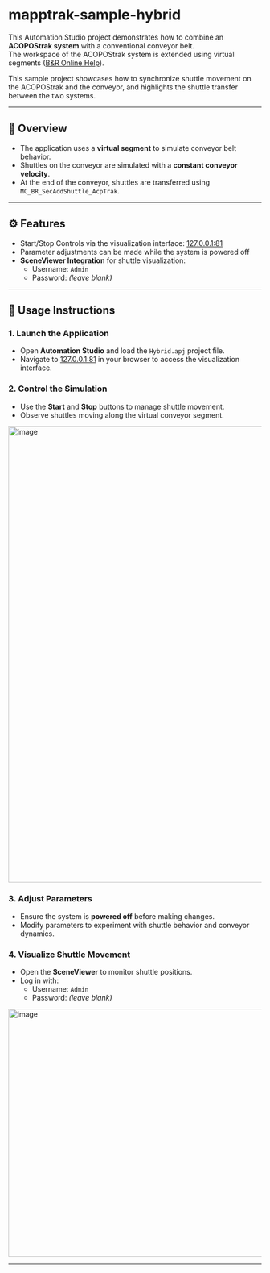 # mapptrak-sample-hybrid

This Automation Studio project demonstrates how to combine an **ACOPOStrak system** with a conventional conveyor belt.  
The workspace of the ACOPOStrak system is extended using virtual segments ([B&R Online Help](https://www.br-automation.com)).  

This sample project showcases how to synchronize shuttle movement on the ACOPOStrak and the conveyor, and highlights the shuttle transfer between the two systems.

---

## 🧩 Overview
- The application uses a **virtual segment** to simulate conveyor belt behavior.  
- Shuttles on the conveyor are simulated with a **constant conveyor velocity**.  
- At the end of the conveyor, shuttles are transferred using `MC_BR_SecAddShuttle_AcpTrak`.  

---

## ⚙️ Features
- Start/Stop Controls via the visualization interface: [127.0.0.1:81](http://127.0.0.1:81)  
- Parameter adjustments can be made while the system is powered off  
- **SceneViewer Integration** for shuttle visualization:  
  - Username: `Admin`  
  - Password: *(leave blank)*  

---

## 🚀 Usage Instructions
### 1. Launch the Application
- Open **Automation Studio** and load the `Hybrid.apj` project file.  
- Navigate to [127.0.0.1:81](http://127.0.0.1:81) in your browser to access the visualization interface.  

### 2. Control the Simulation
- Use the **Start** and **Stop** buttons to manage shuttle movement.  
- Observe shuttles moving along the virtual conveyor segment.  

<img width="1603" height="905" alt="image" src="https://github.com/user-attachments/assets/bd5b2993-0691-45bc-b531-b955a2a43e49" />

### 3. Adjust Parameters
- Ensure the system is **powered off** before making changes.  
- Modify parameters to experiment with shuttle behavior and conveyor dynamics.  

### 4. Visualize Shuttle Movement
- Open the **SceneViewer** to monitor shuttle positions.  
- Log in with:  
  - Username: `Admin`  
  - Password: *(leave blank)*  

<img width="1314" height="492" alt="image" src="https://github.com/user-attachments/assets/976e0d7e-a9ec-443c-9f08-91a4d8da903f" />


---
